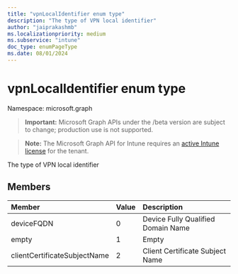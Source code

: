 ```yaml
---
title: "vpnLocalIdentifier enum type"
description: "The type of VPN local identifier"
author: "jaiprakashmb"
ms.localizationpriority: medium
ms.subservice: "intune"
doc_type: enumPageType
ms.date: 08/01/2024
---
```


# vpnLocalIdentifier enum type

Namespace: microsoft.graph

> **Important:** Microsoft Graph APIs under the /beta version are subject to change; production use is not supported.

> **Note:** The Microsoft Graph API for Intune requires an [active Intune license](https://go.microsoft.com/fwlink/?linkid=839381) for the tenant.

The type of VPN local identifier

## Members
|Member|Value|Description|
|:---|:---|:---|
|deviceFQDN|0|Device Fully Qualified Domain Name|
|empty|1|Empty|
|clientCertificateSubjectName|2|Client Certificate Subject Name|
